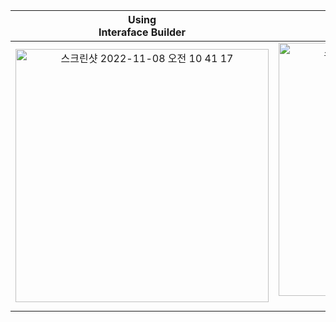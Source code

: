|Using<br>Interaface Builder|Using Code|Using<br>Interaface Builder|Using Code|
|:--:|:--:|:--:|:--:|
|<img width="405" alt="스크린샷 2022-11-08 오전 10 41 17" src="https://user-images.githubusercontent.com/84453688/200462376-6ac3ec07-71f5-4b5b-9349-0c7a1e59f50e.png">|<img width="405" alt="스크린샷 2022-11-08 오전 10 43 21" src="https://user-images.githubusercontent.com/84453688/200462385-d581af45-c589-4f56-a5ba-c1599673cd3a.png">[Link](https://github.com/JaeKimdev/TIL/blob/main/Swift/Create%20a%20screen%20with%20code(1)/MyFirstApp/ViewController.swift)|<img width="405" alt="aa" src="https://user-images.githubusercontent.com/84453688/200795703-3f953021-45ed-4f6a-ae41-1c89b75ed32f.png">|<img width="405" alt="bb" src="https://user-images.githubusercontent.com/84453688/200795798-c1c5afda-8279-454a-9b27-184d00a610ba.png">[Link](https://github.com/JaeKimdev/TIL/blob/main/Swift/Create%20a%20screen%20with%20code(1)/bb/bb/ViewController.swift)|
